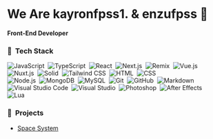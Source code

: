 # We Are kayronfpss1. & enzufpss :wave:

**Front-End Developer** 
<br>
### :brain: &nbsp;Tech Stack
![JavaScript](https://img.shields.io/badge/-JavaScript-05122A?style=flat&logo=javascript)&nbsp;
![TypeScript](https://img.shields.io/badge/-TypeScript-05122A?style=flat&logo=typescript)&nbsp;
![React](https://img.shields.io/badge/-React-05122A?style=flat&logo=react)&nbsp;
![Next.js](https://img.shields.io/badge/-Next.js-05122A?style=flat&logo=next.js)&nbsp;
![Remix](https://img.shields.io/badge/-Remix-05122A?style=flat&logo=remix)&nbsp;
![Vue.js](https://img.shields.io/badge/-Vue.js-05122A?style=flat&logo=vue.js)&nbsp;
![Nuxt.js](https://img.shields.io/badge/-Nuxt.js-05122A?style=flat&logo=nuxt.js)&nbsp;
![Solid](https://img.shields.io/badge/-Solid-05122A?style=flat&logo=solid)&nbsp;
![Tailwind CSS](https://img.shields.io/badge/-Tailwind-05122A?style=flat&logo=tailwindcss)&nbsp;
![HTML](https://img.shields.io/badge/-HTML-05122A?style=flat&logo=HTML5)&nbsp;
![CSS](https://img.shields.io/badge/-CSS-05122A?style=flat&logo=CSS3&logoColor=1572B6)\
![Node.js](https://img.shields.io/badge/-Node.js-05122A?style=flat&logo=node.js)&nbsp;
![MongoDB](https://img.shields.io/badge/-MongoDB-05122A?style=flat&logo=mongodb)&nbsp;
![MySQL](https://img.shields.io/badge/-MySQL-05122A?style=flat&logo=mysql)&nbsp;
![Git](https://img.shields.io/badge/-Git-05122A?style=flat&logo=git)&nbsp;
![GitHub](https://img.shields.io/badge/-GitHub-05122A?style=flat&logo=github)&nbsp;
![Markdown](https://img.shields.io/badge/-Markdown-05122A?style=flat&logo=markdown)&nbsp;
![Visual Studio Code](https://img.shields.io/badge/-Visual%20Studio%20Code-05122A?style=flat&logo=visual-studio-code&logoColor=007ACC)&nbsp;
![Visual Studio](https://img.shields.io/badge/-Visual%20Studio-05122A?style=flat&logo=visual-studio&logoColor=b07bf3)&nbsp;
![Photoshop](https://img.shields.io/badge/-Photoshop-05122A?style=flat&logo=adobe-photoshop)&nbsp;
![After Effects](https://img.shields.io/badge/-After%20Effects-05122A?style=flat&logo=adobe-after-effects)\
![Lua](https://img.shields.io/badge/-Lua-05122A?style=flat&logo=lua)&nbsp;
<br>
### :closed_book: &nbsp;Projects
- [Space System](https://discord.gg/zKMNdqR7bE)
